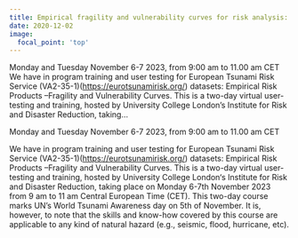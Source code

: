 ```yaml
---
title: Empirical fragility and vulnerability curves for risk analysis: Online training course
date: 2020-12-02
image:
  focal_point: 'top'
---
```


Monday and Tuesday November 6-7 2023, from 9:00 am to 11.00 am CET We have in program training and user testing for European Tsunami Risk Service (VA2-35-1)(https://eurotsunamirisk.org/) datasets: Empirical Risk Products –Fragility and Vulnerability Curves. This is a two-day virtual user-testing and training, hosted by University College London’s Institute for Risk and Disaster Reduction, taking…

<!--more-->

Monday and Tuesday November 6-7 2023, from 9:00 am to 11.00 am CET

We have in program training and user testing for European Tsunami Risk Service (VA2-35-1)(https://eurotsunamirisk.org/) datasets: Empirical Risk Products –Fragility and Vulnerability Curves. This is a two-day virtual user-testing and training, hosted by University College London‘s Institute for Risk and Disaster Reduction, taking place on Monday 6-7th November 2023 from 9 am to 11 am Central European Time (CET). This two-day course marks UN’s World Tsunami Awareness day on 5th of November. It is, however, to note that the skills and know-how covered by this course are applicable to any kind of natural hazard (e.g., seismic, flood, hurricane, etc).